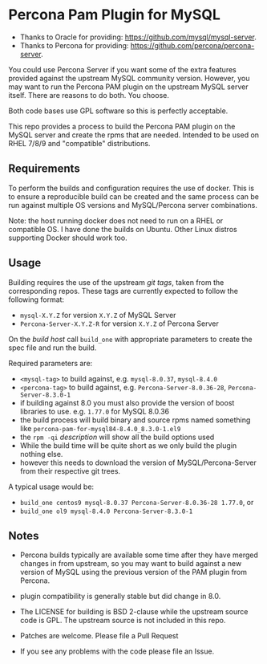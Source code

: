 # Percona Pam Plugin for MySQL

- Thanks to Oracle for providing: https://github.com/mysql/mysql-server.
- Thanks to Percona for providing: https://github.com/percona/percona-server.

You could use Percona Server if you want some of the extra features
provided against the upstream MySQL community version.  However, you may
want to run the Percona PAM plugin on the upstream MySQL server itself.
There are reasons to do both. You choose.

Both code bases use GPL software so this is perfectly acceptable.

This repo provides a process to build the Percona PAM plugin on the
MySQL server and create the rpms that are needed.  Intended to be used
on RHEL 7/8/9 and "compatible" distributions.

## Requirements

To perform the builds and configuration requires the use of docker.  This
is to ensure a reproducible build can be created and the same process can
be run against multiple OS versions and MySQL/Percona server combinations.

Note: the host running docker does not need to run on a RHEL or compatible
OS.  I have done the builds on Ubuntu.  Other Linux distros supporting
Docker should work too.

## Usage

Building requires the use of the upstream *git tags*, taken from the
corresponding repos.  These tags are currently expected to follow the
following format:
- `mysql-X.Y.Z` for version `X.Y.Z` of MySQL Server
- `Percona-Server-X.Y.Z-R` for version `X.Y.Z` of Percona Server

On the *build host* call `build_one` with appropriate parameters to
create the spec file and run the build.

Required parameters are:
- `<mysql-tag>` to build against, e.g. `mysql-8.0.37`, `mysql-8.4.0`
- `<percona-tag>` to build against, e.g. `Percona-Server-8.0.36-28`, `Percona-Server-8.3.0-1`
- if building against 8.0 you must also provide the version of boost libraries to use. e.g. `1.77.0` for MySQL 8.0.36
- the build process will build binary and source rpms named something like `percona-pam-for-mysql84-8.4.0_8.3.0-1.el9`
- the `rpm -qi` _description_ will show all the build options used
- While the build time will be quite short as we only build the plugin nothing else.
- however this needs to download the version of MySQL/Percona-Server from their respective git trees.

A typical usage would be:

- `build_one centos9 mysql-8.0.37 Percona-Server-8.0.36-28 1.77.0`, or
- `build_one ol9 mysql-8.4.0 Percona-Server-8.3.0-1`

## Notes

- Percona builds typically are available some time after they have merged changes in from upstream, so you may want to build against a new version of MySQL using the previous version of the PAM plugin from Percona.
- plugin compatibility is generally stable but did change in 8.0.
- The LICENSE for building is BSD 2-clause while the upstream source code is
GPL. The upstream source is not included in this repo.

- Patches are welcome. Please file a Pull Request
- If you see any problems with the code please file an Issue.
